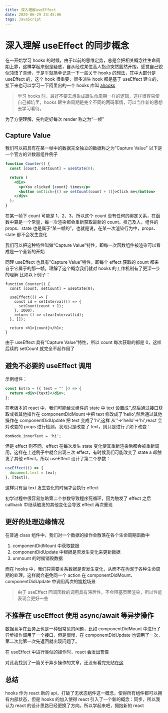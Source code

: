 ```yaml
---
title: 深入理解useEffect
date: 2020-06-29 23:45:06
tags: JavaScript
---
```


# 深入理解 useEffect 的同步概念

在一开始学习 hooks 的时候，由于以前的思维定势，总是会把相关概念往生命周期上靠，这样学起来很是疑惑，自从经过某位高人指点突然豁然开朗，感觉自己貌似领悟了真谛，于是乎就简单记录一下一些关于 hooks 的想法，其中大部分是 useEffect 的，这个 hook 很重要，很多派生 hook 都是基于 useEffect 建立的，接下来也可以学习一下阿里出的一个 hooks 库叫 [ahooks](https://github.com/alibaba/hooks)

> 学习 hooks 时，最好不要去想象成跟生命周期一样的逻辑，这样很容易使自己掉坑里，hooks 跟生命周期是完全不同的两码事情，可以当作新的思想去学习看待。

为了方便理解，先约定好每次 render 称之为“一帧”

## Capture Value

我们可以把具有在某一帧中的数据完全独立的数据称之为"Capture Value"
以下是一个官方的计数器组件例子

```jsx
function Counter() {
  const [count, setCount] = useState(0);

  return (
    <div>
      <p>You clicked {count} times</p>
      <button onClick={() => setCount(count + 1)}>Click me</button>
    </div>
  );
}
```

在某一帧下 count 可能是 1、2、3，所以这个 count 没有任何的绑定关系，在函数中算是一个常量，每一次渲染都会重新获取最新的 count。推己及人，组件的 props、state 也是属于“某一帧的”，也就是说，在某一次渲染行为中，props、state 都不会发生变化

我们可以把这种特性叫做“Capture Value”特性，即每一次函数组件被渲染可以看成是一个全新的开始

同理 useEffect 也具有“Capture Value”特性，即每个 effect 获取的 count 都来自于它属于的那一帧。理解了这个概念我们就对 hooks 的工作机制有了更深一步的理解
比如以下例子：

```JSX
function Counter() {
  const [count, setCount] = useState(0);

  useEffect(() => {
    const id = setInterval(() => {
      setCount(count + 1);
    }, 1000);
    return () => clearInterval(id);
  }, []);

  return <h1>{count}</h1>;
}
```

由于 useEffect 具有“Capture Value”特性，所以 count 每次获取的都是 0，这样后续的 setCount 就完全不起作用了

## 避免不必要的 useEffect 调用

示例组件：

```jsx
const Extra = ({ text = "" }) => {
  return <div>{text}</div>;
};
```

在老版本的 react 中，我们可能给父组件的 state 中 text 设置成'',然后通过接口获取或者其他操作在 componentDidMount 中把 text 修改成了'hello',然后通过其他操作在 componentDidUpdate 把 text 变成了'hi',这样 从''=>'hello'=>'hi',react 会对改变的 props 进行检测，发现只是改变了 text，则只是进行了如下改变：

```JS
domNode.innerText = 'hi';
```

但是 effect 则不同，effect 在每次发生 state 变化使其重新渲染后都会被重新调用，这样在上述例子中就会出现三次 effect，有时候我们可能改变了 state a 却触发了其他 effect，所以 useEffect 设计了第二个参数：

```jsx
useEffect(() => {
  document.text = text;
}, [text]);
```

这样只有当 text 发生变化的时候才会执行 effect

初学过程中很容易忽略第二个参数导致程序死循环，因为触发了 effect 之后 callback 中继续触发的其他变化会导致 effect 再次重现

## 更好的处理边缘情况

在普通 class 组件中，我们对一个数据的操作会散落在各个生命周期函数中

1. componentDidMount 中获取数据
2. componentDidUpdate 中根据是否发生变化来更新数据
3. unmount 的时候销毁数据

而在 hooks 中，我们只需要关系数据是否发生变化，从而不在拘泥于各种生命周期的处理，这样就会避免同一个 action 在 componentDidMount、componentDidUpdate 中调用两次的尴尬场景

> 由于 useEffect 回调函数的调用具有滞后性，不会阻塞页面渲染，所以性能表现会更好一些

## 不推荐在 useEffect 使用 async/await 等异步操作

数据竞争在业务上也是一种很常见的问题，比如 componentDidMount 中进行了异步操作调用了一个接口，但是很慢，在 componentDidUpdate 也调用了一次，第二次比第一次先返回就出现问题了。

在 useEffect 中进行类似的操作时，react 会发出警告

对此我找到了一篇关于异步操作的文章，还没有看完先贴在[这](https://www.robinwieruch.de/react-hooks-fetch-data)

## 总结

hooks 作为 react 新的 api，打破了无状态组件这一概念，使得所有组件都可以拥有内部状态，但是 hooks 的加入使得 react 引入了一个新的概念：同步，所以我认为 react 的设计思路已经更换了方向。所以学起来吧，拥抱新的 react
